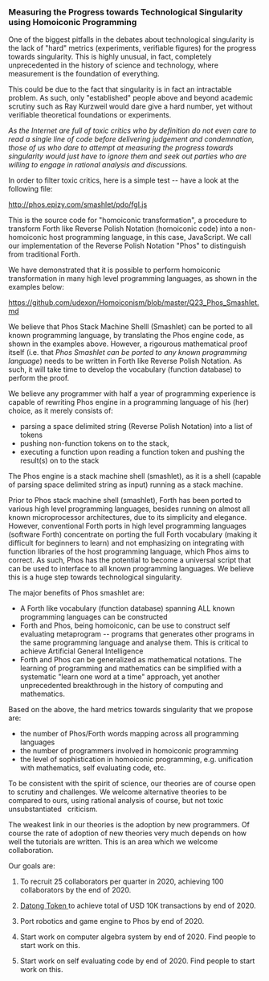 ### Measuring the Progress towards Technological Singularity using Homoiconic Programming

One of the biggest pitfalls in the debates about technological singularity is the lack of "hard" metrics (experiments, verifiable figures) for the progress towards singularity. This is highly unusual, in fact, completely unprecedented in the history of science and technology, where measurement is the foundation of everything.

This could be due to the fact that singularity is in fact an intractable problem. As such, only "established" people above and beyond academic scrutiny such as Ray Kurzweil would dare give a hard number, yet without verifiable theoretical foundations or experiments.

_As the Internet are full of toxic critics who by definition do not even care to read a single line of code before delivering judgement and condemnation, those of us who dare to attempt at measuring the progress towards singularity would just have to ignore them and seek out parties who are willing to engage in rational analysis and discussions._

In order to filter toxic critics, here is a simple test -- have a look at the following file:

http://phos.epizy.com/smashlet/pdo/fgl.js

This is the source code for "homoiconic transformation", a procedure to transform Forth like Reverse Polish Notation (homoiconic code) into a non-homoiconic host programming language, in this case, JavaScript. We call our implementation of the Reverse Polish Notation "Phos" to distinguish from traditional Forth.

We have demonstrated that it is possible to perform homoiconic transformation in many high level programming languages, as shown in the examples below:

https://github.com/udexon/Homoiconism/blob/master/Q23_Phos_Smashlet.md

We believe that Phos Stack Machine Shelll (Smashlet) can be ported to all known programming language, by translating the Phos engine code, as shown in the examples above. However, a rigourous mathematical proof itself (i.e. that _Phos Smashlet can be ported to any known programming language_) needs to be written in Forth like Reverse Polish Notation. As such, it will take time to develop the vocabulary (function database) to perform the proof.

We believe any programmer with half a year of programming experience is capable of rewriting Phos engine in a programming language of his (her) choice, as it merely consists of:
- parsing a space delimited string (Reverse Polish Notation) into a list of tokens
- pushing non-function tokens on to the stack,
- executing a function upon reading a function token and pushing the result(s) on to the stack

The Phos engine is a stack machine shell (smashlet), as it is a shell (capable of parsing space delimited string as input) running as a stack machine.

Prior to Phos stack machine shell (smashlet), Forth has been ported to various high level programming languages, besides running on almost all known microprocessor architectures, due to its simplicity and elegance. However, conventional Forth ports in high level programming languages (software Forth) concentrate on porting the full Forth vocabulary (making it difficult for beginners to learn) and not emphasizing on integrating with function libraries of the host programming language, which Phos aims to correct. As such, Phos has the potential to become a universal script that can be used to interface to all known programming languages. We believe this is a huge step towards technological singularity.

The major benefits of Phos smashlet are:
- A Forth like vocabulary (function database) spanning ALL known programming languages can be constructed
- Forth and Phos, being homoiconic, can be use to construct self evaluating metaprogram -- programs that generates other programs in the same programming language and analyse them. This is critical to achieve Artificial General Intelligence
- Forth and Phos can be generalized as mathematical notations. The learning of programming and mathematics can be simplified with a systematic "learn one word at a time" approach, yet another unprecedented breakthrough in the history of computing and mathematics.

Based on the above, the hard metrics towards singularity that we propose are:
- the number of Phos/Forth words mapping across all programming languages
- the number of programmers involved in homoiconic programming
- the level of sophistication in homoiconic programming, e.g. unification with mathematics, self evaluating code, etc.

To be consistent with the spirit of science, our theories are of course open to scrutiny and challenges. We welcome alternative theories to be compared to ours, using rational analysis of course, but not toxic unsubstantiated   criticism.

The weakest link in our theories is the adoption by new programmers. Of course the rate of adoption of new theories very much depends on how well the tutorials are written. This is an area which we welcome collaboration.

Our goals are:

1. To recruit 25 collaborators per quarter in 2020, achieving 100 collaborators by the end of 2020.

2. [ Datong Token ](https://github.com/udexon/DatongToken/blob/master/Datong_3_in_1.md) to achieve total of USD 10K transactions by end of 2020.

3. Port robotics and game engine to Phos by end of 2020.

4. Start work on computer algebra system by end of 2020. Find people to start work on this.

5. Start work on self evaluating code by end of 2020. Find people to start work on this.
